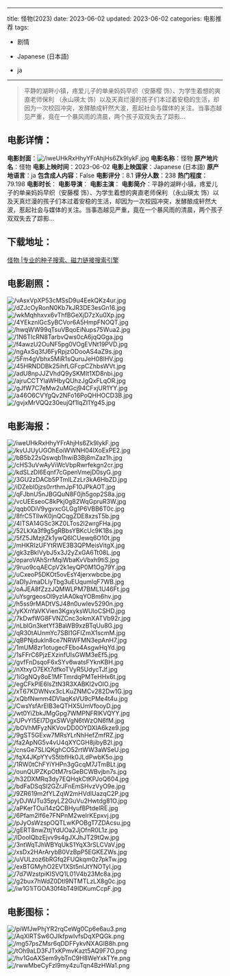 
---
title: 怪物(2023)
date: 2023-06-02
updated: 2023-06-02
categories: 电影推荐
tags:
- 剧情

- Japanese (日本語)
- ja
---


> 平静的湖畔小镇，疼爱儿子的单亲妈妈早织（安藤樱 饰）、为学生着想的爽直老师保利 （永山瑛太 饰）以及天真烂漫的孩子们本过着安稳的生活，却因为一次校园冲突，发酵酿成轩然大波，惹起社会与媒体的关注。当事态越见严重，竟在一个暴风雨的清晨，两个孩子双双失去了踪影…

## **电影详情**：

**电影封面**：<img src="https://image.tmdb.org/t/p/w200/iweUHkRxHhyYFrAhjHs6Zk9IykF.jpg" alt="/iweUHkRxHhyYFrAhjHs6Zk9IykF.jpg" title="/iweUHkRxHhyYFrAhjHs6Zk9IykF.jpg">
**电影名称**：怪物
**原产地片名**：怪物
**电影上映时间**：2023-06-02
**电影上映国家**：Japanese (日本語)
**原产地语言**：ja
**包含成人内容**：False
**电影评分**：8.1
**评分人数**：238
**热门程度**：79.198
**电影时长**：
**电影导演**：
**电影主演**：
**电影简介**：平静的湖畔小镇，疼爱儿子的单亲妈妈早织（安藤樱 饰）、为学生着想的爽直老师保利 （永山瑛太 饰）以及天真烂漫的孩子们本过着安稳的生活，却因为一次校园冲突，发酵酿成轩然大波，惹起社会与媒体的关注。当事态越见严重，竟在一个暴风雨的清晨，两个孩子双双失去了踪影…

## **下载地址**：
[怪物 |专业的种子搜索、磁力链接搜索引擎](https://movie.amd794.com:2083/?search=%E6%80%AA%E7%89%A9&ordering=&mode=match_phrase&page_size=10&page=1)
 

## **电影剧照**：
<img src="https://image.tmdb.org/t/p/original/vAsxVpXP53cMSsD9u4EekQKz4ur.jpg" alt="/vAsxVpXP53cMSsD9u4EekQKz4ur.jpg" title="/vAsxVpXP53cMSsD9u4EekQKz4ur.jpg"><img src="https://image.tmdb.org/t/p/original/dZJcOyRonN0Kb7kJR3DE3esGn16.jpg" alt="/dZJcOyRonN0Kb7kJR3DE3esGn16.jpg" title="/dZJcOyRonN0Kb7kJR3DE3esGn16.jpg"><img src="https://image.tmdb.org/t/p/original/wkMqhhxvx6vThfBGeXjD7zXu0Xp.jpg" alt="/wkMqhhxvx6vThfBGeXjD7zXu0Xp.jpg" title="/wkMqhhxvx6vThfBGeXjD7zXu0Xp.jpg"><img src="https://image.tmdb.org/t/p/original/4YEkznlGcSyBCVor6A5HmpFNOQT.jpg" alt="/4YEkznlGcSyBCVor6A5HmpFNOQT.jpg" title="/4YEkznlGcSyBCVor6A5HmpFNOQT.jpg"><img src="https://image.tmdb.org/t/p/original/hwqWW99qTsuVBqoEiNups75Wua2.jpg" alt="/hwqWW99qTsuVBqoEiNups75Wua2.jpg" title="/hwqWW99qTsuVBqoEiNups75Wua2.jpg"><img src="https://image.tmdb.org/t/p/original/1N6TIcRN8TarbvQws0cA6jqQGga.jpg" alt="/1N6TIcRN8TarbvQws0cA6jqQGga.jpg" title="/1N6TIcRN8TarbvQws0cA6jqQGga.jpg"><img src="https://image.tmdb.org/t/p/original/f4awzU2OuNF5pg0VOgEVNt19PVD.jpg" alt="/f4awzU2OuNF5pg0VOgEVNt19PVD.jpg" title="/f4awzU2OuNF5pg0VOgEVNt19PVD.jpg"><img src="https://image.tmdb.org/t/p/original/ngAxSq3fJ6FyRpjzODooAS4aZ9s.jpg" alt="/ngAxSq3fJ6FyRpjzODooAS4aZ9s.jpg" title="/ngAxSq3fJ6FyRpjzODooAS4aZ9s.jpg"><img src="https://image.tmdb.org/t/p/original/5Fm4gVbhx5MiR1sQuruJeH08lHV.jpg" alt="/5Fm4gVbhx5MiR1sQuruJeH08lHV.jpg" title="/5Fm4gVbhx5MiR1sQuruJeH08lHV.jpg"><img src="https://image.tmdb.org/t/p/original/45HRNDDBk25ihfLGFcpCZhbsWVt.jpg" alt="/45HRNDDBk25ihfLGFcpCZhbsWVt.jpg" title="/45HRNDDBk25ihfLGFcpCZhbsWVt.jpg"><img src="https://image.tmdb.org/t/p/original/adU8npJJZVhdQ9ySKMIt1XD8nbi.jpg" alt="/adU8npJJZVhdQ9ySKMIt1XD8nbi.jpg" title="/adU8npJJZVhdQ9ySKMIt1XD8nbi.jpg"><img src="https://image.tmdb.org/t/p/original/ajruCCTYlaWHbyQUhzJgQxFLqOR.jpg" alt="/ajruCCTYlaWHbyQUhzJgQxFLqOR.jpg" title="/ajruCCTYlaWHbyQUhzJgQxFLqOR.jpg"><img src="https://image.tmdb.org/t/p/original/gJfW7C7eMw2uMGcj94CFxjUR1YY.jpg" alt="/gJfW7C7eMw2uMGcj94CFxjUR1YY.jpg" title="/gJfW7C7eMw2uMGcj94CFxjUR1YY.jpg"><img src="https://image.tmdb.org/t/p/original/a46O6CVYgQv2NFo16PoQHHOCD3B.jpg" alt="/a46O6CVYgQv2NFo16PoQHHOCD3B.jpg" title="/a46O6CVYgQv2NFo16PoQHHOCD3B.jpg"><img src="https://image.tmdb.org/t/p/original/gvjxMrVQQz30eujQf1lqZI1Yg45.jpg" alt="/gvjxMrVQQz30eujQf1lqZI1Yg45.jpg" title="/gvjxMrVQQz30eujQf1lqZI1Yg45.jpg">

## **电影海报**：
<img src="https://image.tmdb.org/t/p/original/iweUHkRxHhyYFrAhjHs6Zk9IykF.jpg" alt="/iweUHkRxHhyYFrAhjHs6Zk9IykF.jpg" title="/iweUHkRxHhyYFrAhjHs6Zk9IykF.jpg"><img src="https://image.tmdb.org/t/p/original/kvUJUyUGOhEoiWWNH04IXoExPE2.jpg" alt="/kvUJUyUGOhEoiWWNH04IXoExPE2.jpg" title="/kvUJUyUGOhEoiWWNH04IXoExPE2.jpg"><img src="https://image.tmdb.org/t/p/original/bB5b22sQswqb1hwiB3Bj8mZaz1h.jpg" alt="/bB5b22sQswqb1hwiB3Bj8mZaz1h.jpg" title="/bB5b22sQswqb1hwiB3Bj8mZaz1h.jpg"><img src="https://image.tmdb.org/t/p/original/cHS3uVwAyViWcVbpRwrfekgn2cr.jpg" alt="/cHS3uVwAyViWcVbpRwrfekgn2cr.jpg" title="/cHS3uVwAyViWcVbpRwrfekgn2cr.jpg"><img src="https://image.tmdb.org/t/p/original/kdSLzDl6Eqnf7cGpenVmejD0syG.jpg" alt="/kdSLzDl6Eqnf7cGpenVmejD0syG.jpg" title="/kdSLzDl6Eqnf7cGpenVmejD0syG.jpg"><img src="https://image.tmdb.org/t/p/original/3GU2zDACb5PTmILZzLr3kA6HbZD.jpg" alt="/3GU2zDACb5PTmILZzLr3kA6HbZD.jpg" title="/3GU2zDACb5PTmILZzLr3kA6HbZD.jpg"><img src="https://image.tmdb.org/t/p/original/iDZebI0jzs0rrthmJpF10JPkAOT.jpg" alt="/iDZebI0jzs0rrthmJpF10JPkAOT.jpg" title="/iDZebI0jzs0rrthmJpF10JPkAOT.jpg"><img src="https://image.tmdb.org/t/p/original/qFJbnU5nJBGQuN8F0jh5gop2S8a.jpg" alt="/qFJbnU5nJBGQuN8F0jh5gop2S8a.jpg" title="/qFJbnU5nJBGQuN8F0jh5gop2S8a.jpg"><img src="https://image.tmdb.org/t/p/original/vcUEEseoC8kPkj0g82WqGpruR3W.jpg" alt="/vcUEEseoC8kPkj0g82WqGpruR3W.jpg" title="/vcUEEseoC8kPkj0g82WqGpruR3W.jpg"><img src="https://image.tmdb.org/t/p/original/qqb0DiV9ygvxcGLGg1P6VBB6T0c.jpg" alt="/qqb0DiV9ygvxcGLGg1P6VBB6T0c.jpg" title="/qqb0DiV9ygvxcGLGg1P6VBB6T0c.jpg"><img src="https://image.tmdb.org/t/p/original/8frC5TllwK0jnQCqgZDE8xzsT5b.jpg" alt="/8frC5TllwK0jnQCqgZDE8xzsT5b.jpg" title="/8frC5TllwK0jnQCqgZDE8xzsT5b.jpg"><img src="https://image.tmdb.org/t/p/original/4ITSA14GSc3KZ0LTos2l2wrgFHa.jpg" alt="/4ITSA14GSc3KZ0LTos2l2wrgFHa.jpg" title="/4ITSA14GSc3KZ0LTos2l2wrgFHa.jpg"><img src="https://image.tmdb.org/t/p/original/52LkXa3f9g5gRBbsYBKcUc9K1Bs.jpg" alt="/52LkXa3f9g5gRBbsYBKcUc9K1Bs.jpg" title="/52LkXa3f9g5gRBbsYBKcUc9K1Bs.jpg"><img src="https://image.tmdb.org/t/p/original/5fZ5JMzjtZk1ywQ6lCUewq6O10t.jpg" alt="/5fZ5JMzjtZk1ywQ6lCUewq6O10t.jpg" title="/5fZ5JMzjtZk1ywQ6lCUewq6O10t.jpg"><img src="https://image.tmdb.org/t/p/original/mHKRIzUFYtRWE3B3QPMeisVitgX.jpg" alt="/mHKRIzUFYtRWE3B3QPMeisVitgX.jpg" title="/mHKRIzUFYtRWE3B3QPMeisVitgX.jpg"><img src="https://image.tmdb.org/t/p/original/gk3zBklVybJ5x3J2yZxGA6Tt08L.jpg" alt="/gk3zBklVybJ5x3J2yZxGA6Tt08L.jpg" title="/gk3zBklVybJ5x3J2yZxGA6Tt08L.jpg"><img src="https://image.tmdb.org/t/p/original/oparoVAhSrrMqiWbaKvVbxh9tiS.jpg" alt="/oparoVAhSrrMqiWbaKvVbxh9tiS.jpg" title="/oparoVAhSrrMqiWbaKvVbxh9tiS.jpg"><img src="https://image.tmdb.org/t/p/original/9ruo9cqAECpV2k1eyQP0M1Og79Y.jpg" alt="/9ruo9cqAECpV2k1eyQP0M1Og79Y.jpg" title="/9ruo9cqAECpV2k1eyQP0M1Og79Y.jpg"><img src="https://image.tmdb.org/t/p/original/uCxeoP5DKOt5ovEsY4jerxwbcbe.jpg" alt="/uCxeoP5DKOt5ovEsY4jerxwbcbe.jpg" title="/uCxeoP5DKOt5ovEsY4jerxwbcbe.jpg"><img src="https://image.tmdb.org/t/p/original/aDlyJmaDLlyTbg3uEUqumlqF7WB.jpg" alt="/aDlyJmaDLlyTbg3uEUqumlqF7WB.jpg" title="/aDlyJmaDLlyTbg3uEUqumlqF7WB.jpg"><img src="https://image.tmdb.org/t/p/original/oAJEA8fZzzJQMWLPM7BML1U46Ft.jpg" alt="/oAJEA8fZzzJQMWLPM7BML1U46Ft.jpg" title="/oAJEA8fZzzJQMWLPM7BML1U46Ft.jpg"><img src="https://image.tmdb.org/t/p/original/uYsgrgeosOl9yzIAA0kqYOBm6hv.jpg" alt="/uYsgrgeosOl9yzIAA0kqYOBm6hv.jpg" title="/uYsgrgeosOl9yzIAA0kqYOBm6hv.jpg"><img src="https://image.tmdb.org/t/p/original/h5ss9rMADtVSJ48n0uwIev5290n.jpg" alt="/h5ss9rMADtVSJ48n0uwIev5290n.jpg" title="/h5ss9rMADtVSJ48n0uwIev5290n.jpg"><img src="https://image.tmdb.org/t/p/original/yKXnYaVKVien3KgxyksWUloCSHD.jpg" alt="/yKXnYaVKVien3KgxyksWUloCSHD.jpg" title="/yKXnYaVKVien3KgxyksWUloCSHD.jpg"><img src="https://image.tmdb.org/t/p/original/7kDwfWG8FVNZCnc3okmXATVb92r.jpg" alt="/7kDwfWG8FVNZCnc3okmXATVb92r.jpg" title="/7kDwfWG8FVNZCnc3okmXATVb92r.jpg"><img src="https://image.tmdb.org/t/p/original/nLblGn3ketYf3BaWB9xzBTqUu8G.jpg" alt="/nLblGn3ketYf3BaWB9xzBTqUu8G.jpg" title="/nLblGn3ketYf3BaWB9xzBTqUu8G.jpg"><img src="https://image.tmdb.org/t/p/original/qR30tAUnmYc7SBI1GFIZmX1scmM.jpg" alt="/qR30tAUnmYc7SBI1GFIZmX1scmM.jpg" title="/qR30tAUnmYc7SBI1GFIZmX1scmM.jpg"><img src="https://image.tmdb.org/t/p/original/qBPNjdukln8ce7NRWFMN3epAnH7.jpg" alt="/qBPNjdukln8ce7NRWFMN3epAnH7.jpg" title="/qBPNjdukln8ce7NRWFMN3epAnH7.jpg"><img src="https://image.tmdb.org/t/p/original/1mUM8zr1otugecFEbo4AsgwHqYd.jpg" alt="/1mUM8zr1otugecFEbo4AsgwHqYd.jpg" title="/1mUM8zr1otugecFEbo4AsgwHqYd.jpg"><img src="https://image.tmdb.org/t/p/original/1sFFrC6PjzEXzinfUIsGWM3eEf5.jpg" alt="/1sFFrC6PjzEXzinfUIsGWM3eEf5.jpg" title="/1sFFrC6PjzEXzinfUIsGWM3eEf5.jpg"><img src="https://image.tmdb.org/t/p/original/gvfFnDsqoF6xSYv6watsFYknKBH.jpg" alt="/gvfFnDsqoF6xSYv6watsFYknKBH.jpg" title="/gvfFnDsqoF6xSYv6watsFYknKBH.jpg"><img src="https://image.tmdb.org/t/p/original/nXtxyO7EKt7dfkoTVyR5UdycTJf.jpg" alt="/nXtxyO7EKt7dfkoTVyR5UdycTJf.jpg" title="/nXtxyO7EKt7dfkoTVyR5UdycTJf.jpg"><img src="https://image.tmdb.org/t/p/original/1iGgNQy8oE1MFTmrdqPMTeHHx6t.jpg" alt="/1iGgNQy8oE1MFTmrdqPMTeHHx6t.jpg" title="/1iGgNQy8oE1MFTmrdqPMTeHHx6t.jpg"><img src="https://image.tmdb.org/t/p/original/egCFkPlE6lsZtN3R3XABKI2vOlO.jpg" alt="/egCFkPlE6lsZtN3R3XABKI2vOlO.jpg" title="/egCFkPlE6lsZtN3R3XABKI2vOlO.jpg"><img src="https://image.tmdb.org/t/p/original/xT67KDWNvx3cLKuZNMCv282Dw1G.jpg" alt="/xT67KDWNvx3cLKuZNMCv282Dw1G.jpg" title="/xT67KDWNvx3cLKuZNMCv282Dw1G.jpg"><img src="https://image.tmdb.org/t/p/original/xQbfNwnm4DVlaqKsVU9cPMe4t4u.jpg" alt="/xQbfNwnm4DVlaqKsVU9cPMe4t4u.jpg" title="/xQbfNwnm4DVlaqKsVU9cPMe4t4u.jpg"><img src="https://image.tmdb.org/t/p/original/CwsYsfArEIB3eQTHX5UmVfooyD.jpg" alt="/CwsYsfArEIB3eQTHX5UmVfooyD.jpg" title="/CwsYsfArEIB3eQTHX5UmVfooyD.jpg"><img src="https://image.tmdb.org/t/p/original/wt0YiZbkJMgGpg7WMPNFRlKVQYY.jpg" alt="/wt0YiZbkJMgGpg7WMPNFRlKVQYY.jpg" title="/wt0YiZbkJMgGpg7WMPNFRlKVQYY.jpg"><img src="https://image.tmdb.org/t/p/original/UPvYl5EI7DgxSWVgN6tWzON6fM.jpg" alt="/UPvYl5EI7DgxSWVgN6tWzON6fM.jpg" title="/UPvYl5EI7DgxSWVgN6tWzON6fM.jpg"><img src="https://image.tmdb.org/t/p/original/bOVhMFyzNKVovDD0OYDXIA6kze9.jpg" alt="/bOVhMFyzNKVovDD0OYDXIA6kze9.jpg" title="/bOVhMFyzNKVovDD0OYDXIA6kze9.jpg"><img src="https://image.tmdb.org/t/p/original/9gST5GExw7MRsYLrNhHefZmfRZ.jpg" alt="/9gST5GExw7MRsYLrNhHefZmfRZ.jpg" title="/9gST5GExw7MRsYLrNhHefZmfRZ.jpg"><img src="https://image.tmdb.org/t/p/original/fa2ApNG5v4vU4qXYCGH8jibyB2l.jpg" alt="/fa2ApNG5v4vU4qXYCGH8jibyB2l.jpg" title="/fa2ApNG5v4vU4qXYCGH8jibyB2l.jpg"><img src="https://image.tmdb.org/t/p/original/cnsGe7SLlQKghCO52rtWW3aWSeU.jpg" alt="/cnsGe7SLlQKghCO52rtWW3aWSeU.jpg" title="/cnsGe7SLlQKghCO52rtWW3aWSeU.jpg"><img src="https://image.tmdb.org/t/p/original/fqX4JKpYYvS5tbfHk0JLdPwbK5o.jpg" alt="/fqX4JKpYYvS5tbfHk0JLdPwbK5o.jpg" title="/fqX4JKpYYvS5tbfHk0JLdPwbK5o.jpg"><img src="https://image.tmdb.org/t/p/original/1RW0tChFYiYHPn3gGcqM7JTmBLt.jpg" alt="/1RW0tChFYiYHPn3gGcqM7JTmBLt.jpg" title="/1RW0tChFYiYHPn3gGcqM7JTmBLt.jpg"><img src="https://image.tmdb.org/t/p/original/ounQUPZKpOtM7rsGeBCWBvjbn7s.jpg" alt="/ounQUPZKpOtM7rsGeBCWBvjbn7s.jpg" title="/ounQUPZKpOtM7rsGeBCWBvjbn7s.jpg"><img src="https://image.tmdb.org/t/p/original/h32DXMRq3dy7EQHqkCtKPJoQ604.jpg" alt="/h32DXMRq3dy7EQHqkCtKPJoQ604.jpg" title="/h32DXMRq3dy7EQHqkCtKPJoQ604.jpg"><img src="https://image.tmdb.org/t/p/original/bdFaDSqSl2GZrJFnEmSHvzVyO9e.jpg" alt="/bdFaDSqSl2GZrJFnEmSHvzVyO9e.jpg" title="/bdFaDSqSl2GZrJFnEmSHvzVyO9e.jpg"><img src="https://image.tmdb.org/t/p/original/9ZR619m2fYLZqW2mHVdIUazqC2P.jpg" alt="/9ZR619m2fYLZqW2mHVdIUazqC2P.jpg" title="/9ZR619m2fYLZqW2mHVdIUazqC2P.jpg"><img src="https://image.tmdb.org/t/p/original/yDJWJTu35pyLZ2GuVu2Hwtdg81O.jpg" alt="/yDJWJTu35pyLZ2GuVu2Hwtdg81O.jpg" title="/yDJWJTu35pyLZ2GuVu2Hwtdg81O.jpg"><img src="https://image.tmdb.org/t/p/original/aPKerTOui14zQCBHyufBPtdelRE.jpg" alt="/aPKerTOui14zQCBHyufBPtdelRE.jpg" title="/aPKerTOui14zQCBHyufBPtdelRE.jpg"><img src="https://image.tmdb.org/t/p/original/6Pfam2If6e7FNPnM2weIrKEpxvj.jpg" alt="/6Pfam2If6e7FNPnM2weIrKEpxvj.jpg" title="/6Pfam2If6e7FNPnM2weIrKEpxvj.jpg"><img src="https://image.tmdb.org/t/p/original/pJyOsWzspOQTLwKPOBgT7ZDAcsu.jpg" alt="/pJyOsWzspOQTLwKPOBgT7ZDAcsu.jpg" title="/pJyOsWzspOQTLwKPOBgT7ZDAcsu.jpg"><img src="https://image.tmdb.org/t/p/original/gERT8nwZttjYdUOa2JjOfnR0L1z.jpg" alt="/gERT8nwZttjYdUOa2JjOfnR0L1z.jpg" title="/gERT8nwZttjYdUOa2JjOfnR0L1z.jpg"><img src="https://image.tmdb.org/t/p/original/lDooIQbzEjvv9s4gJXJhJT29tQw.jpg" alt="/lDooIQbzEjvv9s4gJXJhJT29tQw.jpg" title="/lDooIQbzEjvv9s4gJXJhJT29tQw.jpg"><img src="https://image.tmdb.org/t/p/original/3ntWqTJhWBYqUkS1YqX3rSLCVaV.jpg" alt="/3ntWqTJhWBYqUkS1YqX3rSLCVaV.jpg" title="/3ntWqTJhWBYqUkS1YqX3rSLCVaV.jpg"><img src="https://image.tmdb.org/t/p/original/xsDx2HArArybB0VzBpP5EGKEZWs.jpg" alt="/xsDx2HArArybB0VzBpP5EGKEZWs.jpg" title="/xsDx2HArArybB0VzBpP5EGKEZWs.jpg"><img src="https://image.tmdb.org/t/p/original/uVULzoz6bRGfq2FUQkqm0z7pkTw.jpg" alt="/uVULzoz6bRGfq2FUQkqm0z7pkTw.jpg" title="/uVULzoz6bRGfq2FUQkqm0z7pkTw.jpg"><img src="https://image.tmdb.org/t/p/original/exBTGMyhO2EV1XSt5nIJtYNOTyI.jpg" alt="/exBTGMyhO2EV1XSt5nIJtYNOTyI.jpg" title="/exBTGMyhO2EV1XSt5nIJtYNOTyI.jpg"><img src="https://image.tmdb.org/t/p/original/7d7WzstpiKISVQ1L01V4b23Mc8a.jpg" alt="/7d7WzstpiKISVQ1L01V4b23Mc8a.jpg" title="/7d7WzstpiKISVQ1L01V4b23Mc8a.jpg"><img src="https://image.tmdb.org/t/p/original/g2bux7hWdZ0Dtl9NTMTLzLX8g0c.jpg" alt="/g2bux7hWdZ0Dtl9NTMTLzLX8g0c.jpg" title="/g2bux7hWdZ0Dtl9NTMTLzLX8g0c.jpg"><img src="https://image.tmdb.org/t/p/original/iw1G1iTGOA30f4bT49IDKumCcpF.jpg" alt="/iw1G1iTGOA30f4bT49IDKumCcpF.jpg" title="/iw1G1iTGOA30f4bT49IDKumCcpF.jpg">

## **电影图标**：
<img src="https://image.tmdb.org/t/p/original/piWfJwPhjYR2rqCeWg0Cp6e6au3.png" alt="/piWfJwPhjYR2rqCeWg0Cp6e6au3.png" title="/piWfJwPhjYR2rqCeWg0Cp6e6au3.png"><img src="https://image.tmdb.org/t/p/original/AqXlRTSw6OJIkfpwIvfsDqXPQGk.png" alt="/AqXlRTSw6OJIkfpwIvfsDqXPQGk.png" title="/AqXlRTSw6OJIkfpwIvfsDqXPQGk.png"><img src="https://image.tmdb.org/t/p/original/mg57psZMsr6qDDFFykvNXAGIB8h.png" alt="/mg57psZMsr6qDDFFykvNXAGIB8h.png" title="/mg57psZMsr6qDDFFykvNXAGIB8h.png"><img src="https://image.tmdb.org/t/p/original/tOh9aLD3FJTxKPmvKazt5AQ9F7O.png" alt="/tOh9aLD3FJTxKPmvKazt5AQ9F7O.png" title="/tOh9aLD3FJTxKPmvKazt5AQ9F7O.png"><img src="https://image.tmdb.org/t/p/original/hv1GoAXSem9ybTnC9H8WeYxkTYe.png" alt="/hv1GoAXSem9ybTnC9H8WeYxkTYe.png" title="/hv1GoAXSem9ybTnC9H8WeYxkTYe.png"><img src="https://image.tmdb.org/t/p/original/rwwMbeCyFzI9my4zuTqn4BzHWa1.png" alt="/rwwMbeCyFzI9my4zuTqn4BzHWa1.png" title="/rwwMbeCyFzI9my4zuTqn4BzHWa1.png">
